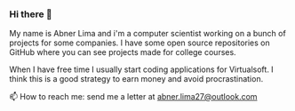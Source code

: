 ### Hi there 👋

My name is Abner Lima and i'm a computer scientist working on a bunch of projects for some companies. I have some open source repositories on GitHub where you can see projects made for college courses. 

When I have free time I usually start coding applications for Virtualsoft. I think this is a good strategy to earn money and avoid procrastination.

📫 How to reach me: send me a letter at abner.lima27@outlook.com
